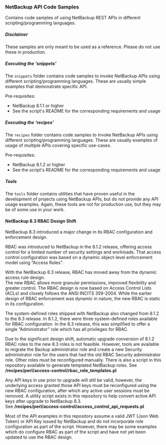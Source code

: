 ### NetBackup API Code Samples

Contains code samples of using NetBackup REST APIs in different scripting/programming languages.

##### Disclaimer
These samples are only meant to be used as a reference. Please do not use these in production.

##### Executing the 'snippets'

The `snippets` folder contains code samples to invoke NetBackup APIs using different scripting/programming languages. 
These are usually simple examples that demonstrate specific API. 

Pre-requisites:

- NetBackup 8.1.1 or higher
- See the script's README for the corresponding requirements and usage


##### Executing the 'recipes'

The `recipes` folder contains code samples to invoke NetBackup APIs using different scripting/programming languages. 
These are usually examples of usage of multiple APIs covering specific use-cases.

Pre-requisites:

- NetBackup 8.1.2 or higher
- See the script's README for the corresponding requirements and usage



##### Tools
The `tools` folder contains utilities that have proven useful in the development of projects using NetBackup APIs, but do not provide any API usage examples.  Again, these tools are not for production use, but they may be of some use in your work.

#### NetBackup 8.3 RBAC Design Shift
NetBackup 8.3 introduced a major change in its RBAC configuration and enforcement design.  

RBAC was introduced to NetBackup in the 8.1.2 release, offering access control for a limited number of security settings and workloads.  That access control configuration was based on a dynamic object-level enforcement model using “Access Rules”.

With the NetBackup 8.3 release, RBAC has moved away from the dynamic access rule design.  
The new RBAC allows more granular permissions, improved flexibility and greater control. The RBAC design is now based on Access Control Lists (ACLs) and closely follows the ANSI INCITS 359-2004.  While the earlier design of RBAC enforcement was dynamic in nature, the new RBAC is static in its configuration.

The system-defined roles shipped with NetBackup also changed from 8.1.2 to the 8.3 release.  In 8.1.2, there were three system-defined roles available for RBAC configuration.  In the 8.3 release, this was simplified to offer a single “Administrator” role which has all privileges for RBAC.

Due to the significant design shift, automatic upgrade conversion of 8.1.2 RBAC roles to the new 8.3 roles is not feasible.  However, tools are available to migrate the Backup administrator role and create a new Security administrator role for the users that had the old RBAC Security administrator role. 
Other roles must be reconfigured manually. 
There is also a script in this repository available to generate templated NetBackup roles.
See **/recipes/perl/access-control/rbac_role_templates.pl**


Any API keys in use prior to upgrade will still be valid, however, the underlying access granted those API keys must
 be reconfigured using the new RBAC configuration, after which any active user sessions must be removed.
A utility script exists in this repository to help convert active API keys after upgrade to NetBackup 8.3.  
See **/recipes/perl/access-control/access_control_api_requests.pl**

Most of the API examples in this repository assume a valid JWT (Json Web Token) or API Key issued by NetBackup and do
 not incorporate role configuration as part of the script. However, there may be some examples which do configure RBAC as part of the script and have not yet been updated to use the RBAC design.
